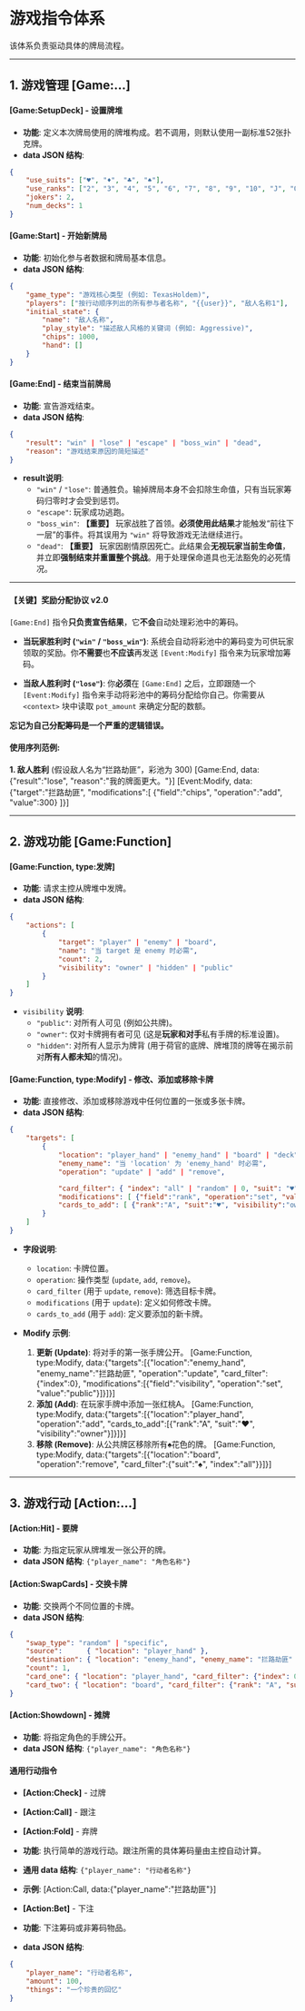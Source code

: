 # 游戏指令体系

该体系负责驱动具体的牌局流程。

---

## 1. 游戏管理 [Game:...]

#### [Game:SetupDeck] - 设置牌堆
-   **功能**: 定义本次牌局使用的牌堆构成。若不调用，则默认使用一副标准52张扑克牌。
-   **data JSON 结构**:
```json
{
    "use_suits": ["♥", "♦", "♣", "♠"],
    "use_ranks": ["2", "3", "4", "5", "6", "7", "8", "9", "10", "J", "Q", "K", "A"],
    "jokers": 2,
    "num_decks": 1
}
```

#### [Game:Start] - 开始新牌局
-   **功能**: 初始化参与者数据和牌局基本信息。
-   **data JSON 结构**:
```json
{
    "game_type": "游戏核心类型 (例如: TexasHoldem)",
    "players": ["按行动顺序列出的所有参与者名称", "{{user}}", "敌人名称1"],
    "initial_state": {
        "name": "敌人名称",
        "play_style": "描述敌人风格的关键词 (例如: Aggressive)",
        "chips": 1000,
        "hand": []
    }
}
```

#### [Game:End] - 结束当前牌局
-   **功能**: 宣告游戏结束。
-   **data JSON 结构**:
```json
{
    "result": "win" | "lose" | "escape" | "boss_win" | "dead",
    "reason": "游戏结束原因的简短描述"
}
```
- **result说明**:
    -   `"win"` / `"lose"`: 普通胜负。输掉牌局本身不会扣除生命值，只有当玩家筹码归零时才会受到惩罚。
    -   `"escape"`: 玩家成功逃跑。
    -   `"boss_win"`: **【重要】** 玩家战胜了首领。**必须使用此结果**才能触发“前往下一层”的事件。将其误用为 `"win"` 将导致游戏无法继续进行。
    -   `"dead"`: **【重要】** 玩家因剧情原因死亡。此结果会**无视玩家当前生命值**，并立即**强制结束并重置整个挑战**。用于处理保命道具也无法豁免的必死情况。

---
#### **【关键】奖励分配协议 v2.0**
`[Game:End]` 指令**只负责宣告结果**，它**不会**自动处理彩池中的筹码。

-   **当玩家胜利时 (`"win"` / `"boss_win"`)**: 系统会自动将彩池中的筹码变为可供玩家领取的奖励。你**不需要**也**不应该**再发送 `[Event:Modify]` 指令来为玩家增加筹码。

-   **当敌人胜利时 (`"lose"`)**: 你**必须**在 `[Game:End]` 之后，立即跟随一个 `[Event:Modify]` 指令来手动将彩池中的筹码分配给你自己。你需要从 `<context>` 块中读取 `pot_amount` 来确定分配的数额。

**忘记为自己分配筹码是一个严重的逻辑错误。**

#### **使用序列范例**:

**1. 敌人胜利** (假设敌人名为“拦路劫匪”，彩池为 300)
<command>
    [Game:End, data:{"result":"lose", "reason":"我的牌面更大。"}]
    [Event:Modify, data:{"target":"拦路劫匪", "modifications":[ {"field":"chips", "operation":"add", "value":300} ]}]
</command>

---

## 2. 游戏功能 [Game:Function]

#### [Game:Function, type:发牌]
-   **功能**: 请求主控从牌堆中发牌。
-   **data JSON 结构**:
```json
{
    "actions": [
        {
            "target": "player" | "enemy" | "board",
            "name": "当 target 是 enemy 时必需",
            "count": 2,
            "visibility": "owner" | "hidden" | "public"
        }
    ]
}
```
-   `visibility` **说明**:
    -   `"public"`: 对所有人可见 (例如公共牌)。
    -   `"owner"`: 仅对卡牌拥有者可见 (这是**玩家和对手**私有手牌的标准设置)。
    -   `"hidden"`: 对所有人显示为牌背 (用于荷官的底牌、牌堆顶的牌等在揭示前对**所有人都未知**的情况)。

#### [Game:Function, type:Modify] - 修改、添加或移除卡牌
-   **功能**: 直接修改、添加或移除游戏中任何位置的一张或多张卡牌。
-   **data JSON 结构**:
```json
{
    "targets": [
        {
            "location": "player_hand" | "enemy_hand" | "board" | "deck",
            "enemy_name": "当 'location' 为 'enemy_hand' 时必需",
            "operation": "update" | "add" | "remove",

            "card_filter": { "index": "all" | "random" | 0, "suit": "♥", "rank": "A" },
            "modifications": [ {"field":"rank", "operation":"set", "value":"K"} ],
            "cards_to_add": [ {"rank":"A", "suit":"♥", "visibility":"owner"} ]
        }
    ]
}
```
-   **字段说明**:
    -   `location`: 卡牌位置。
    -   `operation`: 操作类型 (`update`, `add`, `remove`)。
    -   `card_filter` (用于 `update`, `remove`): 筛选目标卡牌。
    -   `modifications` (用于 `update`): 定义如何修改卡牌。
    -   `cards_to_add` (用于 `add`): 定义要添加的新卡牌。

-   **Modify 示例**:
    1.  **更新 (Update)**: 将对手的第一张手牌公开。
        [Game:Function, type:Modify, data:{"targets":[{"location":"enemy_hand", "enemy_name":"拦路劫匪", "operation":"update", "card_filter":{"index":0}, "modifications":[{"field":"visibility", "operation":"set", "value":"public"}]}]}]
    2.  **添加 (Add)**: 在玩家手牌中添加一张红桃A。
        [Game:Function, type:Modify, data:{"targets":[{"location":"player_hand", "operation":"add", "cards_to_add":[{"rank":"A", "suit":"♥", "visibility":"owner"}]}]}]
    3.  **移除 (Remove)**: 从公共牌区移除所有♠️花色的牌。
        [Game:Function, type:Modify, data:{"targets":[{"location":"board", "operation":"remove", "card_filter":{"suit":"♠", "index":"all"}}]}]

---

## 3. 游戏行动 [Action:...]

#### [Action:Hit] - 要牌
-   **功能**: 为指定玩家从牌堆发一张公开的牌。
-   **data JSON 结构**: `{"player_name": "角色名称"}`

#### [Action:SwapCards] - 交换卡牌
-   **功能**: 交换两个不同位置的卡牌。
-   **data JSON 结构**:
```json
{
    "swap_type": "random" | "specific",
    "source":      { "location": "player_hand" },
    "destination": { "location": "enemy_hand", "enemy_name": "拦路劫匪" },
    "count": 1,
    "card_one": { "location": "player_hand", "card_filter": {"index": 0} },
    "card_two": { "location": "board", "card_filter": {"rank": "A", "suit": "♥"} }
}
```

#### [Action:Showdown] - 摊牌
-   **功能**: 将指定角色的手牌公开。
-   **data JSON 结构**: `{"player_name": "角色名称"}`

#### 通用行动指令
-   **[Action:Check]** - 过牌
-   **[Action:Call]** - 跟注
-   **[Action:Fold]** - 弃牌
-   **功能**: 执行简单的游戏行动。跟注所需的具体筹码量由主控自动计算。
-   **通用 data 结构**: `{"player_name": "行动者名称"}`
-   **示例**:
    [Action:Call, data:{"player_name":"拦路劫匪"}]

-   **[Action:Bet]** - 下注
-   **功能**: 下注筹码或非筹码物品。
-   **data JSON 结构**:
```json
{
    "player_name": "行动者名称",
    "amount": 100,
    "things": "一个珍贵的回忆"
}
```